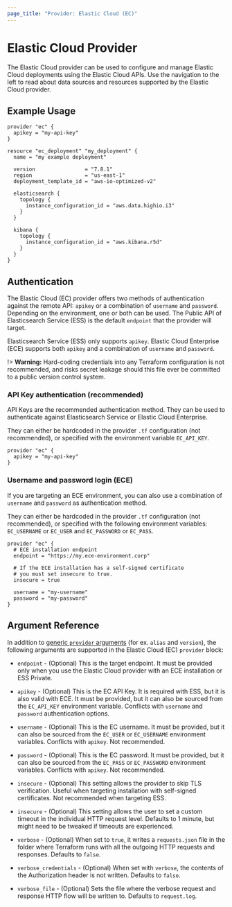 ```yaml
---
page_title: "Provider: Elastic Cloud (EC)"
---
```


# Elastic Cloud Provider

The Elastic Cloud provider can be used to configure and manage Elastic Cloud deployments using the Elastic Cloud
APIs. Use the navigation to the left to read about data sources and resources supported by the Elastic Cloud provider.

## Example Usage


```hcl
provider "ec" {
  apikey = "my-api-key"
}

resource "ec_deployment" "my_deployment" {
  name = "my example deployment"

  version                = "7.8.1"
  region                 = "us-east-1"
  deployment_template_id = "aws-io-optimized-v2"

  elasticsearch {
    topology {
      instance_configuration_id = "aws.data.highio.i3"
    }
  }

  kibana {
    topology {
      instance_configuration_id = "aws.kibana.r5d"
    }
  }
}
```

## Authentication

The Elastic Cloud (EC) provider offers two methods of authentication against the remote API: `apikey` or a combination of `username` and `password`. Depending on the environment, one or both can be used. The Public API of Elasticsearch Service (ESS) is the default `endpoint` that the provider will target.

Elasticsearch Service (ESS) only supports `apikey`. Elastic Cloud Enterprise (ECE) supports both `apikey` and a combination of `username` and `password`.

!> **Warning:** Hard-coding credentials into any Terraform configuration is not
recommended, and risks secret leakage should this file ever be committed to a
public version control system.

### API Key authentication (recommended)

API Keys are the recommended authentication method. They can be used to authenticate against Elasticsearch Service or Elastic Cloud Enterprise.

They can either be hardcoded in the provider `.tf` configuration (not recommended), or specified with the environment variable `EC_API_KEY`.

```hcl
provider "ec" {
  apikey = "my-api-key"
}
```

### Username and password login (ECE)

If you are targeting an ECE environment, you can also use a combination of `username` and `password` as authentication method. 

They can either be hardcoded in the provider `.tf` configuration (not recommended), or specified with the following environment variables: `EC_USERNAME` or `EC_USER` and `EC_PASSWORD` or `EC_PASS`.

```hcl
provider "ec" {
  # ECE installation endpoint
  endpoint = "https://my.ece-environment.corp"

  # If the ECE installation has a self-signed certificate
  # you must set insecure to true.
  insecure = true

  username = "my-username"
  password = "my-password"
}
```

## Argument Reference

In addition to [generic `provider` arguments](https://www.terraform.io/docs/configuration/providers.html)
(for ex. `alias` and `version`), the following arguments are supported in the Elastic Cloud (EC) `provider` block:

* `endpoint` - (Optional) This is the target endpoint. It must be provided only when
   you use the Elastic Cloud provider with an ECE installation or ESS Private.

* `apikey` - (Optional) This is the EC API Key. It is required with ESS, but it is also valid with ECE. It must be
  provided, but it can also be sourced from the `EC_API_KEY` environment variable.
  Conflicts with `username` and `password` authentication options.

* `username` - (Optional) This is the EC username. It must be provided, but it can also
  be sourced from the `EC_USER` or `EC_USERNAME` environment variables. Conflicts with
  `apikey`. Not recommended.

* `password` - (Optional) This is the EC password. It must be provided, but it can also
  be sourced from the `EC_PASS` or `EC_PASSWORD` environment variables. Conflicts with 
  `apikey`. Not recommended.

* `insecure` - (Optional) This setting allows the provider to skip TLS verification.
  Useful when targeting installation with self-signed certificates. Not recommended when
  targeting ESS.

* `insecure` - (Optional) This setting allows the user to set a custom timeout in the
  individual HTTP request level. Defaults to 1 minute, but might need to be tweaked if timeouts
  are experienced.

* `verbose` - (Optional) When set to `true`, it writes a `requests.json` file in the folder
  where Terraform runs with all the outgoing HTTP requests and responses. Defaults to `false`.

* `verbose_credentials` - (Optional) When set with `verbose`, the contents of the Authorization
header is not written. Defaults to `false`.

* `verbose_file` - (Optional) Sets the file where the verbose request and response HTTP flow will
be written to. Defaults to `request.log`.
